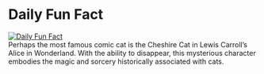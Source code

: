 # Daily Fun Fact
[![Daily Fun Fact](https://github.com/huy2x/daily-fun-facts/actions/workflows/daily-fun-facts.yml/badge.svg)](https://github.com/huy2x/daily-fun-facts/actions/workflows/daily-fun-facts.yml)<br/>
Perhaps the most famous comic cat is the Cheshire Cat in Lewis Carroll’s Alice in Wonderland. With the ability to disappear, this mysterious character embodies the magic and sorcery historically associated with cats.
